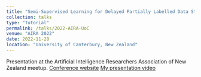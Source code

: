 ```yaml
---
title: "Semi-Supervised Learning for Delayed Partially Labelled Data Streams"
collection: talks
type: "Tutorial"
permalink: /talks/2022-AIRA-UoC
venue: "AIRA 2022"
date: 2022-11-28
location: "University of Canterbury, New Zealand"
---
```


Presentation at the Artificial Intelligence Researchers Association of New Zealand meetup. 
[Conference website](https://www.ainz.ai/2022-speakers/)
[My presentation video](https://www.youtube.com/watch?v=UgnDm9ib3Yc)